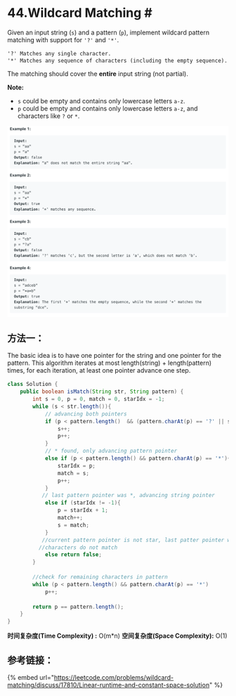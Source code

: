 # 44.Wildcard Matching \#

Given an input string \(`s`\) and a pattern \(`p`\), implement wildcard pattern matching with support for `'?'` and `'*'`.

```text
'?' Matches any single character.
'*' Matches any sequence of characters (including the empty sequence).
```

The matching should cover the **entire** input string \(not partial\).

**Note:**

* `s` could be empty and contains only lowercase letters `a-z`.
* `p` could be empty and contains only lowercase letters `a-z`, and characters like `?` or `*`.

![](.gitbook/assets/image%20%2823%29.png)

## 方法一：

The basic idea is to have one pointer for the string and one pointer for the pattern. This algorithm iterates at most length\(string\) + length\(pattern\) times, for each iteration, at least one pointer advance one step.

```java
class Solution {
    public boolean isMatch(String str, String pattern) {
        int s = 0, p = 0, match = 0, starIdx = -1;            
        while (s < str.length()){
            // advancing both pointers
            if (p < pattern.length()  && (pattern.charAt(p) == '?' || str.charAt(s) == pattern.charAt(p))){
                s++;
                p++;
            }
            // * found, only advancing pattern pointer
            else if (p < pattern.length() && pattern.charAt(p) == '*'){
                starIdx = p;
                match = s;
                p++;
            }
           // last pattern pointer was *, advancing string pointer
            else if (starIdx != -1){
                p = starIdx + 1;
                match++;
                s = match;
            }
           //current pattern pointer is not star, last patter pointer was not *
          //characters do not match
            else return false;
        }
        
        //check for remaining characters in pattern
        while (p < pattern.length() && pattern.charAt(p) == '*')
            p++;
        
        return p == pattern.length();
    }
}
```

**时间复杂度\(Time Complexity\) :** O\(m\*n\)          **空间复杂度\(Space Complexity\):** O\(1\)

## 参考链接：

{% embed url="https://leetcode.com/problems/wildcard-matching/discuss/17810/Linear-runtime-and-constant-space-solution" %}



